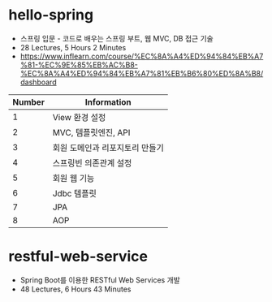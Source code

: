 # hello-spring

+ 스프링 입문 - 코드로 배우는 스프링 부트, 웹 MVC, DB 접근 기술
+ 28 Lectures, 5 Hours 2 Minutes
+ https://www.inflearn.com/course/%EC%8A%A4%ED%94%84%EB%A7%81-%EC%9E%85%EB%AC%B8-%EC%8A%A4%ED%94%84%EB%A7%81%EB%B6%80%ED%8A%B8/dashboard

|Number|Information|
|-|-|
|1| View 환경 설정|
|2| MVC, 템플릿엔진, API|
|3| 회원 도메인과 리포지토리 만들기|
|4| 스프링빈 의존관계 설정|
|5| 회원 웹 기능|
|6| Jdbc 템플릿|
|7| JPA|
|8| AOP|

# restful-web-service

+ Spring Boot를 이용한 RESTful Web Services 개발
+ 48 Lectures, 6 Hours 43 Minutes